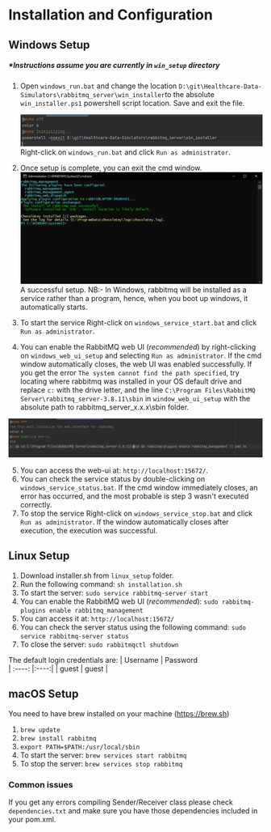 # Installation and Configuration

## Windows Setup
##### *Instructions assume you are currently in `win_setup` directory 
1. Open `windows_run.bat` and change the location 
   `D:\git\Healthcare-Data-Simulators\rabbitmq_server\win_installer`to the absolute `win_installer.ps1`
   powershell script
   location. Save and exit the file.
   

   ![img.png](img.png)
   Right-click on `windows_run.bat` and click `Run as administrator`.
2. Once setup is complete, you can exit the cmd window.![img.png](images/img.png) A successful setup. NB:- In Windows, rabbitmq will be installed as a service rather than a program, hence, when you boot up windows, it automatically starts.
3. To start the service Right-click on `windows_service_start.bat` and click `Run as administrator`.
4. You can enable the RabbitMQ web UI (*recommended*) by right-clicking on `windows_web_ui_setup` and
   selecting `Run as administrator`.
   If the cmd window automatically closes, the web UI was enabled successfully. If you get the error
   `The system cannot find the path specified`, try locating where rabbitmq was installed in your OS
   default drive and replace `c:` with the drive letter, and the line
   `C:\Program Files\RabbitMQ Server\rabbitmq_server-3.8.11\sbin`
   in `window_web_ui_setup` with the absolute path to rabbitmq_server_x.x.x\sbin folder.
   
![img_2.png](images/img_2.png)

5. You can access the web-ui at: `http://localhost:15672/`.
6. You can check the service status by double-clicking on `windows_service_status.bat`.
   If the cmd window immediately closes, an error has occurred, and the most probable is step 3 wasn't
   executed correctly.
7. To stop the service Right-click on `windows_service_stop.bat` and click `Run as administrator`. If
the window automatically closes after execution, the execution was successful.

## Linux Setup

1. Download installer.sh from `linux_setup` folder.
2. Run the following command: `sh installation.sh`
3. To start the server: `sudo service rabbitmq-server start`
4. You can enable the RabbitMQ web UI (*recommended*): `sudo rabbitmq-plugins enable rabbitmq_management`
5. You can access it at: `http://localhost:15672/`
6. You can check the server status using the following command: `sudo service rabbitmq-server status`
7. To close the server: `sudo rabbitmqctl shutdown`


The default login credentials are:
| Username | Password         
| :----: |:----:|
| guest | guest |

## macOS Setup
You need to have brew installed on your machine (https://brew.sh)
1. `brew update`
2. `brew install rabbitmq`
3. `export PATH=$PATH:/usr/local/sbin`
4. To start the server: `brew services start rabbitmq`
5. To stop the server: `brew services stop rabbitmq`




### Common issues
If you get any errors compiling Sender/Receiver class please check `dependencies.txt` and make sure
you have those dependencies included in your pom.xml.
